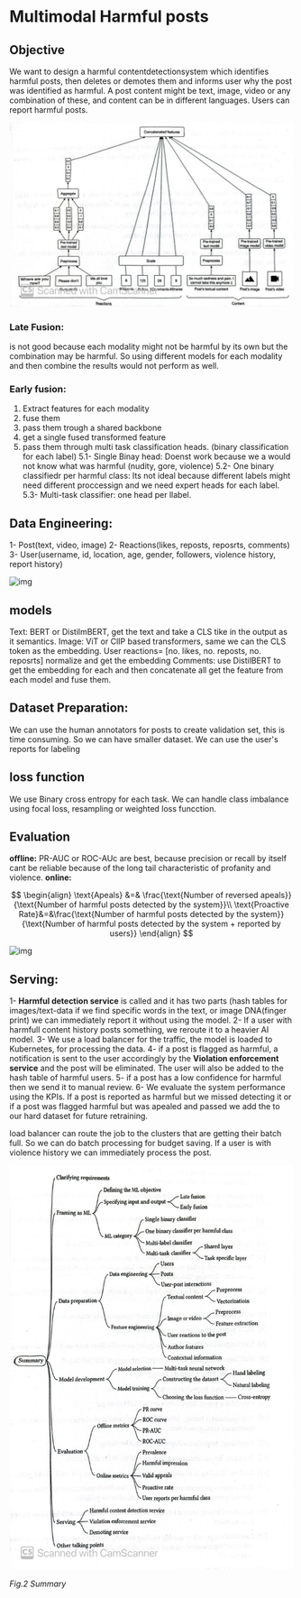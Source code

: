 # Multimodal Harmful posts

## **Objective**
We want to design a harmful contentdetectionsystem which identifies harmful posts, then deletes or demotes them and informs user why the post was identified as harmful. A post content might be text, image, video or any combination of these, and content can be in different languages. Users can report harmful posts.


![img1](/images/harmful_sys_dsgn.png)


### Late Fusion: 
is not good because each modality might not be harmful by its own but the combination may be harmful. So using different models for each modality and then combine the results would not perform as well.

### Early fusion: 
1. Extract features for each modality
2. fuse them
3. pass them trough a shared backbone
4. get a single fused transformed feature
5. pass them through multi task classification heads. (binary classification for each label)
  5.1- Single Binay head: Doenst work because we a would not know what was harmful (nudity, gore, violence)
  5.2- One binary classifiedr per harmful class: Its not ideal because different labels might need different proccessign and we need expert heads for each label.
  5.3- Multi-task classifier: one head per llabel.

## **Data Engineering**:
1- Post(text, video, image)
2- Reactions(likes, reposts, reposrts, comments)
3- User(username, id, location, age, gender, followers, violence history, report history)


![img](/images/saftery_feature.png)

## **models**
Text: BERT or DistilmBERT, get the text and take a CLS tike in the output as it semantics.
Image: ViT or ClIP based transformers, same we can the CLS token as the embedding.
User reactions= [no. likes, no. reposts, no. reposrts] normalize and get the embedding
Comments: use DistilBERT to get the embedding for each and then concatenate all
get the feature from each model and fuse them.

## **Dataset Preparation**:
We can use the human annotators for posts to create validation set, this is time consuming. So we can have smaller dataset.
We can use the user's reports for labeling

## **loss function**
We use Binary cross entropy for each task. We can handle class imbalance using focal loss, resampling or weighted loss funcction.

## **Evaluation**
**offline:** PR-AUC or ROC-AUc are best, because precision or recall by itself cant be reliable because of the long tail characteristic of profanity and violence.
**online:** 

$$
\begin{align}
\text{Apeals} &=& \frac{\text{Number of reversed apeals}}{\text{Number of harmful posts detected by the system}}\\
\text{Proactive Rate}&=&\frac{\text{Number of harmful posts detected by the system}}{\text{Number of harmful posts detected by the system + reported by users}}
\end{align}
$$

![img](/images/saftery_system.png)
## **Serving:** 
1- **Harmful detection service** is called and it has two parts (hash tables for images/text-data if we find specific words in the text, or image DNA(finger print) we can immediately report it without using the model.
2- If a user with harmfull content history posts something, we reroute it to a heavier AI model.
3- We use a load balancer for the traffic, the model is loaded to Kubernetes, for processing the data. 
4- if a post is flagged as harmful, a notification is sent to the user accordingly by the **Violation enforcement service** and the post will be eliminated. The user will also be added to the hash table of harmful users.
5- if a post has a low confidence for harmful then we send it to manual review.
6- We evaluate the system performance using the KPIs. If a post is reported as harmful but we missed detecting it or if a post was flagged harmful but was apealed and passed we add the to our hard dataset for future retraining.

load balancer can route the job to the clusters that are getting their batch full. So we can do batch processing for budget saving. If a user is with violence history we can immediately process the post.

![images](/images/harmful_content.png)

*Fig.2 Summary*
